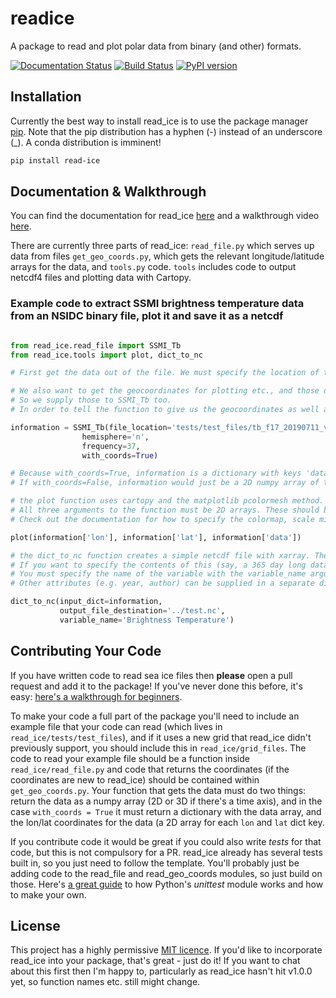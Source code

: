 
# readice
A package to read and plot polar data from binary (and other) formats.

[![Documentation Status](https://readthedocs.org/projects/read-ice/badge/?version=latest)](https://read-ice.readthedocs.io/en/latest/?badge=latest) [![Build Status](https://travis-ci.org/robbiemallett/read_ice.svg?branch=main)](https://travis-ci.org/robbiemallett/read_ice) [![PyPI version](https://badge.fury.io/py/read-ice.svg)](https://badge.fury.io/py/read-ice)

## Installation

Currently the best way to install read_ice is to use the package manager [pip](https://pip.pypa.io/en/stable/). Note that the pip distribution has a hyphen (-) instead of an underscore (_). A conda distribution is imminent!

```bash
pip install read-ice
```
## Documentation & Walkthrough

You can find the documentation for read_ice [here](https://read-ice.readthedocs.io/en/latest/) and a walkthrough video [here](https://www.youtube.com/watch?v=WXEUVK0xgfY).

There are currently three parts of read_ice: `read_file.py` which serves up data from files `get_geo_coords.py`, which gets the relevant longitude/latitude arrays for the data, and `tools.py` code. `tools` includes code to output netcdf4 files and plotting data with Cartopy. 

### Example code to extract SSMI brightness temperature data from an NSIDC binary file, plot it and save it as a netcdf

```python

from read_ice.read_file import SSMI_Tb
from read_ice.tools import plot, dict_to_nc

# First get the data out of the file. We must specify the location of the file to do this.

# We also want to get the geocoordinates for plotting etc., and those depend on the frequency and the hemisphere.
# So we supply those to SSMI_Tb too.
# In order to tell the function to give us the geocoordinates as well as the data itself, we set with_coords=True.

information = SSMI_Tb(file_location='tests/test_files/tb_f17_20190711_v5_n37h.bin',
                hemisphere='n',
                frequency=37,
                with_coords=True)

# Because with_coords=True, information is a dictionary with keys 'data', 'lon', 'lat'. All 2D numpy arrays in this case.
# If with_coords=False, information would just be a 2D numpy array of the data in the binary file, with no grid.

# the plot function uses cartopy and the matplotlib pcolormesh method. 
# All three arguments to the function must be 2D arrays. These should be arrays of the same shape.
# Check out the documentation for how to specify the colormap, scale min and max, bounding latitude and more.

plot(information['lon'], information['lat'], information['data'])

# the dict_to_nc function creates a simple netcdf file with xarray. The function *must take* data in the dictionary format output by the read_file.py script.
# If you want to specify the contents of this (say, a 365 day long data array for daily data in a year), that's fine. Just keep it in the dict format.
# You must specify the name of the variable with the variable_name argument. 
# Other attributes (e.g. year, author) can be supplied in a separate dictionary with the attributes argument (see docs).

dict_to_nc(input_dict=information, 
           output_file_destination='../test.nc',
           variable_name='Brightness Temperature')

```

## Contributing Your Code
If you have written code to read sea ice files then **please** open a pull request and add it to the package! If you've never done this before, it's easy: [here's a walkthrough for beginners](https://www.freecodecamp.org/news/how-to-make-your-first-pull-request-on-github-3/).

To make your code a full part of the package you'll need to include an example file that your code can read (which lives in `read_ice/tests/test_files`), and if it uses a new grid that read_ice didn't previously support, you should include this in `read_ice/grid_files`. The code to read your example file should be a function inside `read_ice/read_file.py` and code that returns the coordinates (if the coordinates are new to read_ice) should be contained within `get_geo_coords.py`. Your function that gets the data must do two things: return the data as a numpy array (2D or 3D if there's a time axis), and in the case `with_coords = True` it must return a dictionary with the data array, and the lon/lat coordinates for the data (a 2D array for each `lon` and `lat` dict key.

If you contribute code it would be great if you could also write *tests* for that code, but this is not compulsory for a PR. read_ice already has several tests built in, so you just need to follow the template. You'll probably just be adding code to the read_file and read_geo_coords modules, so just build on those. Here's [a great guide](https://www.youtube.com/watch?v=6tNS--WetLI) to how Python's *unittest* module works and how to make your own.

## License
This project has a highly permissive [MIT licence](https://github.com/robbiemallett/read_ice/blob/master/LICENCE.txt). If you'd like to incorporate read_ice into your package, that's great - just do it! If you want to chat about this first then I'm happy to, particularly as read_ice hasn't hit v1.0.0 yet, so function names etc. still might change. 
